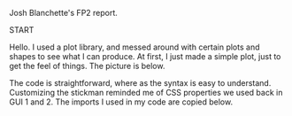 Josh Blanchette's FP2 report.

START

Hello. I used a plot library, and messed around with certain plots and shapes to see what I can produce.  At first, I just made a simple plot, just to get the feel of things.  The picture is below.



The code is straightforward, where as the syntax is easy to understand. Customizing the stickman reminded me of CSS properties we used back in GUI 1 and 2. The imports I used in my code are copied below.
